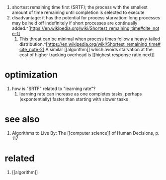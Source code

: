 1. shortest remaining time first (SRTF); the process with the smallest amount of time remaining until completion is selected to execute
2. disadvantage: it has the potential for process starvation: long processes may be held off indefinitely if short processes are continually added.^[https://en.wikipedia.org/wiki/Shortest_remaining_time#cite_note-1]
	1. This threat can be minimal when process times follow a heavy-tailed distribution.^[https://en.wikipedia.org/wiki/Shortest_remaining_time#cite_note-2] A similar [[algorithm]] which avoids starvation at the cost of higher tracking overhead is [[highest response ratio next]]

# optimization
1. how is "SRTF" related to "learning rate"?
	1. learning rate can increase as one completes tasks, perhaps (expontentially) faster than starting with slower tasks

# see also
1. Algorithms to Live By: The [[computer science]] of Human Decisions, p. 117

# related
1. [[algorithm]]